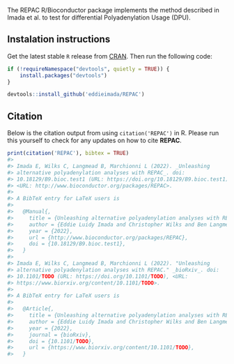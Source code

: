 
<!-- README.md is generated from README.Rmd. Please edit that file -->

The REPAC R/Bioconductor package implements the method described in
Imada et al. to test for differential Polyadenylation Usage (DPU).

## Instalation instructions

Get the latest stable `R` release from
[CRAN](http://cran.r-project.org/). Then run the following code:

``` r
if (!requireNamespace("devtools", quietly = TRUE)) {
    install.packages("devtools")
}

devtools::install_github('eddieimada/REPAC')
```

## Citation

Below is the citation output from using `citation('REPAC')` in R. Please
run this yourself to check for any updates on how to cite **REPAC**.

``` r
print(citation('REPAC'), bibtex = TRUE)
#> 
#> Imada E, Wilks C, Langmead B, Marchionni L (2022). _Unleashing
#> alternative polyadenylation analyses with REPAC_. doi:
#> 10.18129/B9.bioc.test1 (URL: https://doi.org/10.18129/B9.bioc.test1),
#> <URL: http://www.bioconductor.org/packages/REPAC>.
#> 
#> A BibTeX entry for LaTeX users is
#> 
#>   @Manual{,
#>     title = {Unleashing alternative polyadenylation analyses with REPAC},
#>     author = {Eddie Luidy Imada and Christopher Wilks and Ben Langmead and Luigi Marchionni},
#>     year = {2022},
#>     url = {http://www.bioconductor.org/packages/REPAC},
#>     doi = {10.18129/B9.bioc.test1},
#>   }
#> 
#> Imada E, Wilks C, Langmead B, Marchionni L (2022). "Unleashing
#> alternative polyadenylation analyses with REPAC." _bioRxiv_. doi:
#> 10.1101/TODO (URL: https://doi.org/10.1101/TODO), <URL:
#> https://www.biorxiv.org/content/10.1101/TODO>.
#> 
#> A BibTeX entry for LaTeX users is
#> 
#>   @Article{,
#>     title = {Unleashing alternative polyadenylation analyses with REPAC},
#>     author = {Eddie Luidy Imada and Christopher Wilks and Ben Langmead and Luigi Marchionni},
#>     year = {2022},
#>     journal = {bioRxiv},
#>     doi = {10.1101/TODO},
#>     url = {https://www.biorxiv.org/content/10.1101/TODO},
#>   }
```
